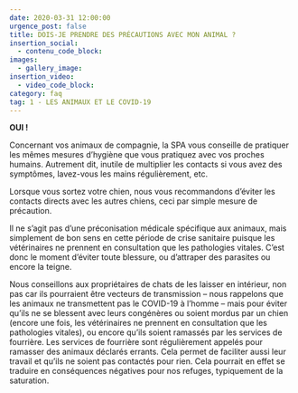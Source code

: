 ```yaml
---
date: 2020-03-31 12:00:00
urgence_post: false
title: DOIS-JE PRENDRE DES PRÉCAUTIONS AVEC MON ANIMAL ?
insertion_social:
  - contenu_code_block:
images:
  - gallery_image:
insertion_video:
  - video_code_block:
category: faq
tag: 1 - LES ANIMAUX ET LE COVID-19
---
```


**OUI \!**

Concernant vos animaux de compagnie, la SPA vous conseille de pratiquer les m&ecirc;mes mesures d’hygi&egrave;ne que vous pratiquez avec vos proches humains. Autrement dit, inutile de multiplier les contacts si vous avez des sympt&ocirc;mes, lavez-vous les mains r&eacute;guli&egrave;rement, etc.

Lorsque vous sortez votre chien, nous vous recommandons d’&eacute;viter les contacts directs avec les autres chiens, ceci par simple mesure de pr&eacute;caution.

Il ne s’agit pas d’une pr&eacute;conisation m&eacute;dicale sp&eacute;cifique aux animaux, mais simplement de bon sens en cette p&eacute;riode de crise sanitaire puisque les v&eacute;t&eacute;rinaires ne prennent en consultation que les pathologies vitales. C’est donc le moment d’&eacute;viter toute blessure, ou d’attraper des parasites ou encore la teigne.

Nous conseillons aux propri&eacute;taires de chats de les laisser en int&eacute;rieur, non pas car ils pourraient &ecirc;tre vecteurs de transmission – nous rappelons que les animaux ne transmettent pas le COVID-19 &agrave; l’homme – mais pour &eacute;viter qu’ils ne se blessent avec leurs cong&eacute;n&egrave;res ou soient mordus par un chien (encore une fois, les v&eacute;t&eacute;rinaires ne prennent en consultation que les pathologies vitales), ou encore qu’ils soient ramass&eacute;s par les services de fourri&egrave;re. Les services de fourri&egrave;re sont r&eacute;guli&egrave;rement appel&eacute;s pour ramasser des animaux d&eacute;clar&eacute;s errants. Cela permet de faciliter aussi leur travail et qu’ils ne soient pas contact&eacute;s pour rien. Cela pourrait en effet se traduire en cons&eacute;quences n&eacute;gatives pour nos refuges, typiquement de la saturation.